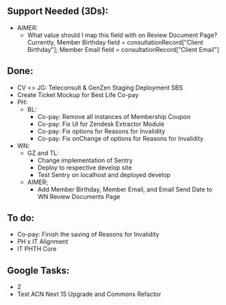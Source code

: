 ## Support Needed (3Ds):
  - AIMER:
    - What value should I map this field with on Review Document Page? Currently, Member Birthday field = consultationRecord["Client Birthday"]; Member Email field = consultationRecord["Client Email"]
## Done:
  - CV <> JG: Teleconsult & GenZen Staging Deployment SBS
  - Create Ticket Mockup for Best Life Co-pay
  - PH:
    - BL:
      - Co-pay: Remove all instances of Membership Coupon
      - Co-pay: Fix UI for Zendesk Extractor Module
      - Co-pay: Fix options for Reasons for Invalidity
      - Co-pay: Fix onChange of options for Reasons for Invalidity
  - WN:
    - GZ and TL:
      - Change implementation of Sentry
      - Deploy to respective develop site
      - Test Sentry on localhost and deployed develop
    - AIMER;
      - Add Member Birthday, Member Email, and Email Send Date to WN Review Documents Page
## To do:
  - Co-pay: Finish the saving of Reasons for Invalidity
  - PH x IT Alignment
  - IT PHTH Core
## Google Tasks:
  - 2
  - Test ACN Next 15 Upgrade and Commons Refactor